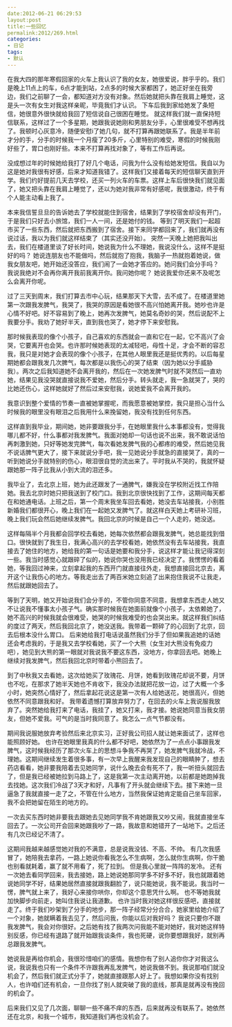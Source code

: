 ```yaml
---
date:2012-06-21 06:29:53
layout:post
title:一些回忆
permalink:2012/269.html
categories:
- 日记
tags:
- 默认
---
```



<p>
	在我大四的那年寒假回家的火车上我认识了我的女友，她很爱说，胖乎乎的。我们是晚上11点上的车，6点才能到站，2点多的时候大家都困了，她正好坐在我旁边，我们之前聊了一会，都知道对方没有对象。然后她就把头靠在我肩上睡觉，这是头一次有女生对我这样亲昵，毕竟我们才认识。 下车后我到家给她发了条短信，她很意外很快就给我回了短信说自己很困在睡觉。 就这样我们就一直保持短信联系，这样过了一个多星期，她跟我说她刚和男朋友分手，心里很难受不想再找了。我顿时心灰意冷，随便安慰i了她几句，就不打算再跟她联系了。我是半年前才分的手，分手的时候我一个月瘦了20多斤，心里特别的难受，寒假的时候我刚好些了，胃口也刚好些。本来不打算再找对象了，等有工作后再说。
</p>
<p>
	没成想过年的时候她给我打了好几个电话，问我为什么没有给她发短信。我自以为这是她对我很有好感，后来才知道我错了。这样我们又接着每天的短信聊天直到开学。我们约好提前几天去学校，还买一列火车的车票。这样上车后很快我们就见面了，她又把头靠在我肩上睡觉了，还以为她对我非常有好感呢，我很激动，终于有个人能主动看上我了。
</p>
<p>
	本来我信誓旦旦的告诉她去了学校就能住到宿舍，结果到了学校宿舍却没有开门，于是我们只好去小旅馆，我们一人一间，还是她付的钱。 等到了明天我们一起超市买了一些东西，然后就把东西搬到了宿舍。接下来同学都回来了，我们就再没有说过话，我以为我们就这样结束了（其实还没开始）。 突然一天晚上她把我叫出去，我们在楼道里谈了好长时间，她说我为什么不理她，我说没什么，这样不是挺好的吗？ 她说连朋友也不能做吗，然后就抱了抱我，我脑子一热就抱着她说，做我女朋友吧，她开始还没答应，我们闹了一会她才答应的。她问我们会分手吗？ 我说我绝对不会再你离开我前我离开你。我问她你呢？ 她说我爱你还来不及呢怎么会离开你呢。
</p>
<p>
	过了三天到周末，我们打算去市中心玩，结果那天下大雪，去不成了。在楼道里她第一次跟我发脾气，我哭了，我哭的原因是看她很不高兴怕她离开我。她吵也许是心情不好吧。好不容易到了晚上，她再次发脾气，她莫名奇妙的哭，然后说配不上我要分手。我劝了她好半天，直到我也哭了，她才停下来安慰我。
</p>
<p>
	那时候我表现的像个小孩子，自己喜欢的东西就会一直和它在一起，它不高兴了会哭，它要离开也会哭。也许那时候她表现的太减轻吧，母性十足，才会不断的容忍我，我只是对她才会表现的像个小孩子，在其他人眼里我还是挺优秀的。以后每星期她都会跟我发几次脾气，每次都是以我伤心的哭了结束（因为她以分手威胁我）。两次之后我知道她不会离开我的，然后在一次她发脾气时就不哭然后一直劝她，结果见我没哭就直接说我不爱她，然后分手。转头就走，我一急就哭了，哭的比她还伤心，这样她就好了然后过来安慰我，说她爱我不会离开我的。
</p>
<p>
	我意识到整个爱情的节奏一直被她掌握呢，而我愿意被她掌控，我只是担心当什么时候我的眼里没有眼泪之后我用什么来挽留她，我没有找到任何东西。
</p>
<p>
	这样直到我毕业，期间她，她非要跟我分手，在她眼里我什么本事都没有，觉得我哪儿都不好，什么事都对我发脾气。我面对她却一句话也说不出来，我不敢说话怕再刺激到她，只好等她发完脾气，每次看她发脾气我的心都疼的难受，然后她见我不说话脾气更大了，接下来就说分手吧，我一见她说分手就急的直接哭了，真的一听到她说分手就特别的伤心，眼泪很自觉的流出来了。平时我从不哭的，我就怀疑跟她那一阵子比我从小到大流的泪还多。
</p>
<p>
	我毕业了，去北京上班，她为此还跟发了一通脾气，嫌我没在学校附近找工作陪她。我去北京时她只把我送到了校门口。我到北京很快找到了工作，这期间每天都在和她通电话。上班之后，第一个周末我坐车回去看她，她没去车站接我，小别胜新婚我们都很开心，晚上我们在一起她又发脾气了。就这样白天她上考研补习班，晚上我们玩会然后她继续发脾气。我回北京的时候是自己一个人走的，她没送。
</p>
<p>
	这样每隔半个月我都会回学校去看她，她每次依然都会跟我发脾气，她总能找到借口。很快就到了我生日，我满心高兴的去学校看她，她依然没有去车站接我，我直接去了她住的地方，她给我的第一句话是她要和我分手，说这样才能让我记得深刻一些。我当时感觉心就跟碎了似的，她说你哭也没用我已经决定了。我愣愣的看着她，等我回过神来，立刻拿起我的东西开门就直接往外走，我想直接回北京去，离开这个让我伤心的地方。等我走出去了两百米她立刻追了出来抱住我说不让我走，然后就跟她回去了。
</p>
<p>
	等到了天明，她又开始说我们会分手的，不管你同意不同意，我想拿东西走人她又不让说我不懂事太小孩子气。确实那时候我在她面前就像个小孩子，太依赖她了，她不高兴的时候我就会很难受，她哭的时候我难受的也会哭出来。就这样我们纠结的度过了两天，然后我回北京了，她没送我。我带着一颗碎了的心回到了北京，回去后根本没什么胃口。 后来她给我打电话说虽然我们分手了但如果我追她的话她还会考虑我的，于是我又去学校看她，买了一个大熊（女生对大熊没有免疫力吧），她见到大熊的第一眼就对我说我不要这东西，没地方，你拿回去吧。她晚上继续对我发脾气，然后我回北京时带着小熊回去了。
</p>
<p>
	到了中秋我又去看她，这次给她买了玫瑰花、月饼，她看到玫瑰花却说不要，月饼也不吃，在那求了她半天她也不肯收下，我没办法就把花放一边，过了大概一个多小时，她突然心情好了，然后拿起花说这是第一次有人给她送花，她很高兴，但她依然不同意跟我和好。 我带着遗憾打算放弃努力了，在回去的火车上我说服我放弃了。突然她给我打来了电话，我挂了，她又打来，我才接。她说她同意当我女朋友，但她不爱我。可气的是当时我同意了。我怎么一点气节都没有。
</p>
<p>
	期间我说服她放弃考验然后来北京实习，正好我公司招人就让她来面试了，这样也能照顾好她。 也许在她眼里我真的什么都不好吧，她依然为了一点点小事跟我发脾气，这时候我经历了那次火车上的思想斗争我不再哭了，她发脾气我就冷战，不理她。这期间继续发生着很多事，有一次早上我醒来我发现自己的眼睛肿了，想去药店看看，她非要我陪着去见她同学，说什么晚去会有死不了，我一听扭头就回去了，但是我已经被她拉到马路上了，这是我第一次主动离开她，以前都是她跑掉我去找她。这次我们冷战了3天才和好，凡事有了开头就会继续下去。接下来她一旦逼急了我就直接一走了之，不管在什么地方，当然我保证她肯定能自己坐车回家，我不会把她留在陌生的地方的。
</p>
<p>
	一次去买东西时她非要我去跟她去见她同学我不肯她跟我又吵又闹，我就直接坐车回去了。一次公司开会回来她跟我吵了一路，我故意和她错开了一站地下。之后还有几次已经记不清了。
</p>
<p>
	这期间我越来越感觉她对我的不满意，总是说我没钱、不高、不帅。 有几次我感冒了，她陪我去拿药，一路上她说你看我怎么不生病啊，怎么就你生病啊，你干脆也别看就耗着，赢了就不用看了，死了拉到。 但是我心里就一阵阵的发冷。 还有一次她去看同学回来，我去接她，路上她说她那同学多不好多不好，我也就跟着她说她同学不好，结果她居然直接就跟我翻脸了，说只能她说，我不能说。我当时一愣，脾气就上来了，我好心来接你哄你，你却这个意思凭什么啊。 也不等她我就加快脚步向前走，她叫住我说让我道歉。 也许当时我对她这样很反感吧，直接就走了。终于我们吵架到了分手的地步，那一阵子经常分分合合，她家里给她介绍了一个对象，她就瞒着我去见了，然后问我，你能以后对我好吗？ 我说只要你不跟我发脾气，我会对你很好。之后她有找了我两次问我能不能对她好，我对她这样特别反感，你已经有退路了就开始跟我谈条件，我也死硬，说你要想跟我好，就别再总跟我发脾气。
</p>
<p>
	她说我是再给你机会，我很珍惜咱们的感情。我想你有了别人追你你才对我这么说，我说我也只有一个条件不许跟我再乱发脾气，她说我做不到。我说那咱们就没机会了，然后我们就正式分手了，她就直接跟那人好上了。我想如果你没有找别人，也许咱们还有机会，一旦你找了别人就突破了我的底线，那真是就再没有挽回的机会了。
</p>
<p>
	后来我们又见了几次面，聊聊一些不痛不痒的东西，后来就再没有联系了。她依然还在北京，和我一个城市，我知道我们再也没机会了。
</p>